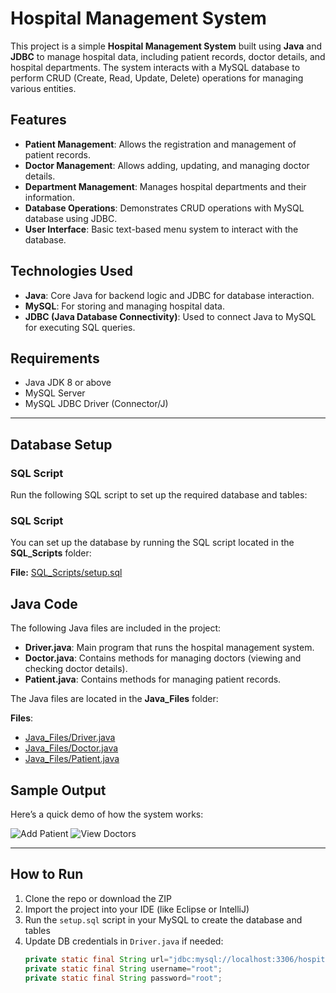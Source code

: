 # Hospital Management System

This project is a simple **Hospital Management System** built using **Java** and **JDBC** to manage hospital data, including patient records, doctor details, and hospital departments. The system interacts with a MySQL database to perform CRUD (Create, Read, Update, Delete) operations for managing various entities.

## Features

- **Patient Management**: Allows the registration and management of patient records.
- **Doctor Management**: Allows adding, updating, and managing doctor details.
- **Department Management**: Manages hospital departments and their information.
- **Database Operations**: Demonstrates CRUD operations with MySQL database using JDBC.
- **User Interface**: Basic text-based menu system to interact with the database.

## Technologies Used

- **Java**: Core Java for backend logic and JDBC for database interaction.
- **MySQL**: For storing and managing hospital data.
- **JDBC (Java Database Connectivity)**: Used to connect Java to MySQL for executing SQL queries.

## Requirements

- Java JDK 8 or above
- MySQL Server
- MySQL JDBC Driver (Connector/J)

---

## Database Setup

### SQL Script

Run the following SQL script to set up the required database and tables:


### SQL Script

You can set up the database by running the SQL script located in the **SQL_Scripts** folder:

**File:** [SQL_Scripts/setup.sql](SQL_Scripts/setup.sql)




## Java Code

The following Java files are included in the project:

- **Driver.java**: Main program that runs the hospital management system.
- **Doctor.java**: Contains methods for managing doctors (viewing and checking doctor details).
- **Patient.java**: Contains methods for managing patient records.

The Java files are located in the **Java_Files** folder:

**Files**: 
- [Java_Files/Driver.java](Java_Files/Driver.java)
- [Java_Files/Doctor.java](Java_Files/Doctor.java)
- [Java_Files/Patient.java](Java_Files/Patient.java)



## Sample Output

Here’s a quick demo of how the system works:

![Add Patient](Assets/output1.png)
![View Doctors](Assets/output2.png)

---


## How to Run

1. Clone the repo or download the ZIP
2. Import the project into your IDE (like Eclipse or IntelliJ)
3. Run the `setup.sql` script in your MySQL to create the database and tables
4. Update DB credentials in `Driver.java` if needed:
   ```java
   private static final String url="jdbc:mysql://localhost:3306/hospital";
   private static final String username="root";
   private static final String password="root";

